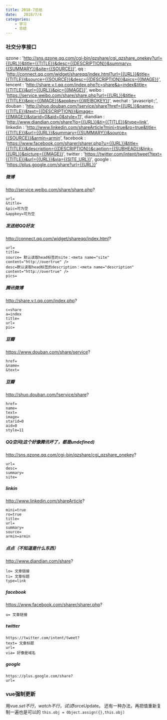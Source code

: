 ```yaml
---
title: 2018-7总结
date:   2018/7/4
categories: 
    - 学习
    - 总结
---
```

### 社交分享接口
qzone       : 'http://sns.qzone.qq.com/cgi-bin/qzshare/cgi_qzshare_onekey?url={{URL}}&title={{TITLE}}&desc={{DESCRIPTION}}&summary={{SUMMARY}}&site={{SOURCE}}',
qq          : 'http://connect.qq.com/widget/shareqq/index.html?url={{URL}}&title={{TITLE}}&source={{SOURCE}}&desc={{DESCRIPTION}}&pics={{IMAGE}}',
tencent     : 'http://share.v.t.qq.com/index.php?c=share&a=index&title={{TITLE}}&url={{URL}}&pic={{IMAGE}}',
weibo       : 'https://service.weibo.com/share/share.php?url={{URL}}&title={{TITLE}}&pic={{IMAGE}}&appkey={{WEIBOKEY}}',
wechat      : 'javascript:;',
douban      : 'http://shuo.douban.com/!service/share?href={{URL}}&name={{TITLE}}&text={{DESCRIPTION}}&image={{IMAGE}}&starid=0&aid=0&style=11',
diandian    : 'http://www.diandian.com/share?lo={{URL}}&ti={{TITLE}}&type=link',
linkedin    : 'http://www.linkedin.com/shareArticle?mini=true&ro=true&title={{TITLE}}&url={{URL}}&summary={{SUMMARY}}&source={{SOURCE}}&armin=armin',
facebook    : 'https://www.facebook.com/sharer/sharer.php?u={{URL}}&title={{TITLE}}&description={{DESCRIPTION}}&caption={{SUBHEAD}}&link={{URL}}&picture={{IMAGE}}',
twitter     : 'https://twitter.com/intent/tweet?text={{TITLE}}&url={{URL}}&via={{SITE_URL}}',
google      : 'https://plus.google.com/share?url={{URL}}'
##### 微博
http://service.weibo.com/share/share.php?
```
url=
&title=
&pic=可为空
&appkey=可为空
```

##### 发送给QQ好友
http://connect.qq.com/widget/shareqq/index.html?
```
url=
title=
source= 默认读取head标签的site：<meta name="site" content="http://overtrue" />
desc=默认读取head标签的description：<meta name="description" content="http://overtrue" />
pics=
```

##### 腾讯微博
http://share.v.t.qq.com/index.php?
```
c=share
a=index
title=
url=
pic=
```

##### 豆瓣
https://www.douban.com/share/service?
```
href=
&name=
&text=
```

##### 豆瓣
http://shuo.douban.com/!service/share?
```
href=
name=
text=
image=
starid=0
aid=0
style=11
```

##### QQ空间(这个好像腾讯坏了，都是undefined)
http://sns.qzone.qq.com/cgi-bin/qzshare/cgi_qzshare_onekey?
```
url=
desc=
summary=
site=
```

##### linkin
http://www.linkedin.com/shareArticle?
```
mini=true
ro=true
title=
url=
summary=
source=
armin=armin
```

##### 点点（不知道是什么东西）
http://www.diandian.com/share?
```
lo= 文章链接
ti= 文章标题
type=link
```

##### facebook
https://www.facebook.com/sharer/sharer.php?
```
u= 文章链接
```

##### twitter
```
https://twitter.com/intent/tweet?
text= 文章标题
url=
via= 好像是域名
```

##### google
```
https://plus.google.com/share?
url=
```

### vue强制更新
用vue.$set不行，watch不行，试试$forceUpdate。
还有一种办法，再把值重新复制一遍也是可以的
``this.obj = Object.assign({},this.obj)``
